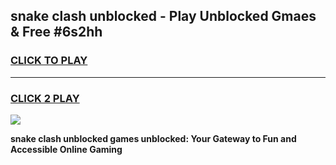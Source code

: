 
## snake clash unblocked - Play Unblocked Gmaes & Free #6s2hh
<h3>
<a href="https://news.freeplayer.one?title=snake_clash_unblocked&ref=24F">CLICK TO PLAY</a></h3>
<hr>

<h3>
<a href="https://news.freeplayer.one?title=snake_clash_unblocked&ref=24F">CLICK 2 PLAY</a>
  
</h3>

<a href="https://news.freeplayer.one?title=snake_clash_unblocked&ref=24F/"><img src="https://clearcache.store/games.png"></a>


**snake clash unblocked games unblocked: Your Gateway to Fun and Accessible Online Gaming**
